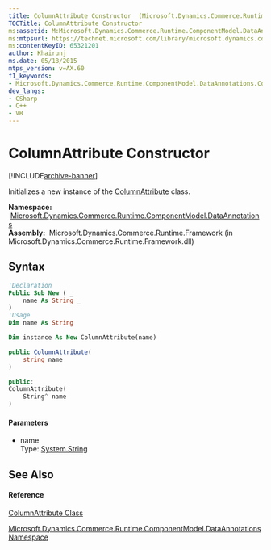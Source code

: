 ```yaml
---
title: ColumnAttribute Constructor  (Microsoft.Dynamics.Commerce.Runtime.ComponentModel.DataAnnotations)
TOCTitle: ColumnAttribute Constructor
ms:assetid: M:Microsoft.Dynamics.Commerce.Runtime.ComponentModel.DataAnnotations.ColumnAttribute.#ctor(System.String)
ms:mtpsurl: https://technet.microsoft.com/library/microsoft.dynamics.commerce.runtime.componentmodel.dataannotations.columnattribute.columnattribute(v=AX.60)
ms:contentKeyID: 65321201
author: Khairunj
ms.date: 05/18/2015
mtps_version: v=AX.60
f1_keywords:
- Microsoft.Dynamics.Commerce.Runtime.ComponentModel.DataAnnotations.ColumnAttribute.#ctor
dev_langs:
- CSharp
- C++
- VB
---
```


# ColumnAttribute Constructor


[!INCLUDE[archive-banner](includes/archive-banner.md)]

Initializes a new instance of the [ColumnAttribute](columnattribute-class-microsoft-dynamics-commerce-runtime-componentmodel-dataannotations.md) class.

**Namespace:**  [Microsoft.Dynamics.Commerce.Runtime.ComponentModel.DataAnnotations](microsoft-dynamics-commerce-runtime-componentmodel-dataannotations-namespace.md)  
**Assembly:**  Microsoft.Dynamics.Commerce.Runtime.Framework (in Microsoft.Dynamics.Commerce.Runtime.Framework.dll)

## Syntax

``` vb
'Declaration
Public Sub New ( _
    name As String _
)
'Usage
Dim name As String

Dim instance As New ColumnAttribute(name)
```

``` csharp
public ColumnAttribute(
    string name
)
```

``` c++
public:
ColumnAttribute(
    String^ name
)
```

#### Parameters

  - name  
    Type: [System.String](https://technet.microsoft.com/library/s1wwdcbf\(v=ax.60\))  

## See Also

#### Reference

[ColumnAttribute Class](columnattribute-class-microsoft-dynamics-commerce-runtime-componentmodel-dataannotations.md)

[Microsoft.Dynamics.Commerce.Runtime.ComponentModel.DataAnnotations Namespace](microsoft-dynamics-commerce-runtime-componentmodel-dataannotations-namespace.md)

